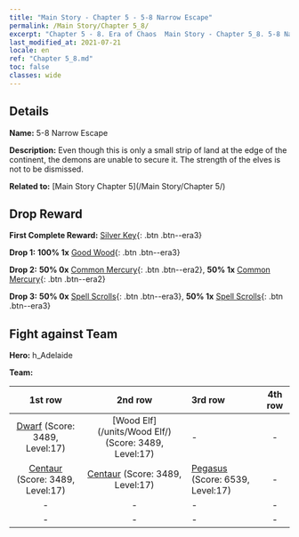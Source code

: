 ```yaml
---
title: "Main Story - Chapter 5 - 5-8 Narrow Escape"
permalink: /Main Story/Chapter 5_8/
excerpt: "Chapter 5 - 8. Era of Chaos  Main Story - Chapter 5_8. 5-8 Narrow Escape"
last_modified_at: 2021-07-21
locale: en
ref: "Chapter 5_8.md"
toc: false
classes: wide
---
```


## Details

 **Name:** 5-8 Narrow Escape

 **Description:** Even though this is only a small strip of land at the edge of the continent, the demons are unable to secure it. The strength of the elves is not to be dismissed.

 **Related to:** [Main Story Chapter 5](/Main Story/Chapter 5/)

## Drop Reward

 **First Complete Reward:** [Silver Key](/Items/con_693/){: .btn .btn--era3}

 **Drop 1:** **100% 1x** [Good Wood](/Items/mat_13/){: .btn .btn--era3}

 **Drop 2:** **50% 0x** [Common Mercury](/Items/mat_8/){: .btn .btn--era2}, **50% 1x** [Common Mercury](/Items/mat_8/){: .btn .btn--era2}

 **Drop 3:** **50% 0x** [Spell Scrolls](/Items/con_694/){: .btn .btn--era3}, **50% 1x** [Spell Scrolls](/Items/con_694/){: .btn .btn--era3}


## Fight against Team
 **Hero:** h_Adelaide

 **Team:**


  | 1st row | 2nd row | 3rd row | 4th row |
  |:----:|:----:|:----|:----:|
  | [Dwarf](/units/Dwarf/) (Score: 3489, Level:17)  | [Wood Elf](/units/Wood Elf/) (Score: 3489, Level:17)  | - | - |
  | [Centaur](/units/Centaur/) (Score: 3489, Level:17)  | [Centaur](/units/Centaur/) (Score: 3489, Level:17)  | [Pegasus](/units/Pegasus/) (Score: 6539, Level:17)  | - |
  | - | - | - | - |
  | - | - | - | - |


